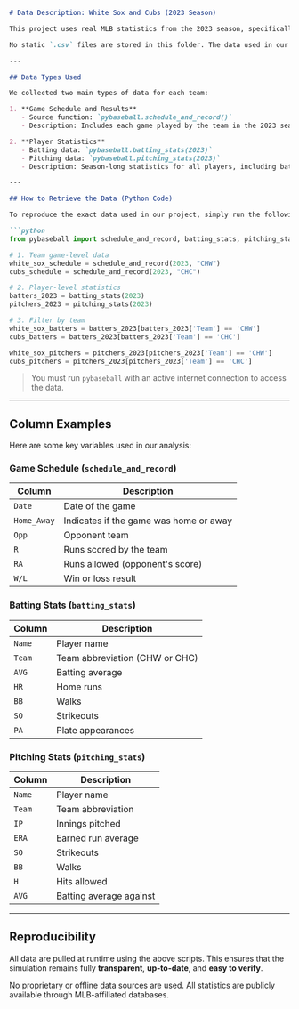 ````markdown
# Data Description: White Sox and Cubs (2023 Season)

This project uses real MLB statistics from the 2023 season, specifically for the **Chicago White Sox** and **Chicago Cubs**. All data are dynamically retrieved using the [pybaseball](https://github.com/jldbc/pybaseball) Python package, which provides streamlined access to data from [Baseball Reference](https://www.baseball-reference.com/) and [Baseball Savant](https://baseballsavant.mlb.com/).

No static `.csv` files are stored in this folder. The data used in our simulation and modeling are generated live each time the code is run, ensuring reproducibility and alignment with the most current available records.

---

## Data Types Used

We collected two main types of data for each team:

1. **Game Schedule and Results**
   - Source function: `pybaseball.schedule_and_record()`
   - Description: Includes each game played by the team in the 2023 season, with scores, opponents, dates, and game outcomes.

2. **Player Statistics**
   - Batting data: `pybaseball.batting_stats(2023)`
   - Pitching data: `pybaseball.pitching_stats(2023)`
   - Description: Season-long statistics for all players, including batting averages, home runs, walks, strikeouts, and innings pitched. Data is filtered by team using the `Team` column.

---

## How to Retrieve the Data (Python Code)

To reproduce the exact data used in our project, simply run the following code:

```python
from pybaseball import schedule_and_record, batting_stats, pitching_stats

# 1. Team game-level data
white_sox_schedule = schedule_and_record(2023, "CHW")
cubs_schedule = schedule_and_record(2023, "CHC")

# 2. Player-level statistics
batters_2023 = batting_stats(2023)
pitchers_2023 = pitching_stats(2023)

# 3. Filter by team
white_sox_batters = batters_2023[batters_2023['Team'] == 'CHW']
cubs_batters = batters_2023[batters_2023['Team'] == 'CHC']

white_sox_pitchers = pitchers_2023[pitchers_2023['Team'] == 'CHW']
cubs_pitchers = pitchers_2023[pitchers_2023['Team'] == 'CHC']
````

> You must run `pybaseball` with an active internet connection to access the data.

---

## Column Examples

Here are some key variables used in our analysis:

### Game Schedule (`schedule_and_record`)

| Column      | Description                            |
| ----------- | -------------------------------------- |
| `Date`      | Date of the game                       |
| `Home_Away` | Indicates if the game was home or away |
| `Opp`       | Opponent team                          |
| `R`         | Runs scored by the team                |
| `RA`        | Runs allowed (opponent's score)        |
| `W/L`       | Win or loss result                     |

### Batting Stats (`batting_stats`)

| Column | Description                    |
| ------ | ------------------------------ |
| `Name` | Player name                    |
| `Team` | Team abbreviation (CHW or CHC) |
| `AVG`  | Batting average                |
| `HR`   | Home runs                      |
| `BB`   | Walks                          |
| `SO`   | Strikeouts                     |
| `PA`   | Plate appearances              |

### Pitching Stats (`pitching_stats`)

| Column | Description             |
| ------ | ----------------------- |
| `Name` | Player name             |
| `Team` | Team abbreviation       |
| `IP`   | Innings pitched         |
| `ERA`  | Earned run average      |
| `SO`   | Strikeouts              |
| `BB`   | Walks                   |
| `H`    | Hits allowed            |
| `AVG`  | Batting average against |

---

## Reproducibility

All data are pulled at runtime using the above scripts. This ensures that the simulation remains fully **transparent**, **up-to-date**, and **easy to verify**.

No proprietary or offline data sources are used. All statistics are publicly available through MLB-affiliated databases.

```
